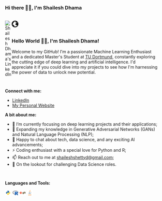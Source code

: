 ### Hi there 👋🏽, I'm Shailesh Dhama

<br/>

<a href="https://www.linkedin.com/in/shaileshdhama/">
  <img align="left" alt="Shailesh Dhama's LinkedIn" width="22px" src="https://cdn.jsdelivr.net/npm/simple-icons@v3/icons/linkedin.svg" />
</a>
<a href="https://shaileshdhama.github.io/">
  <img align="left" alt="Website" width="22px" src="https://raw.githubusercontent.com/iconic/open-iconic/master/svg/globe.svg" />
</a>
<br/>
<br/>

### Hello World 👋🏽, I'm Shailesh Dhama!

Welcome to my GitHub! I'm a passionate Machine Learning Enthusiast and a dedicated Master's Student at [TU Dortmund](https://www.tu-dortmund.de/en/), constantly exploring the cutting edge of deep learning and artificial intelligence. I'd appreciate it if you could dive into my projects to see how I'm harnessing the power of data to unlock new potential.
 
<br/>

**Connect with me:**

- [LinkedIn](https://www.linkedin.com/in/shaileshdhama/)
- [My Personal Website](https://shaileshdhama.github.io/)
 
**A bit about me:**

- 🔭 I’m currently focusing on deep learning projects and their applications;
- 🌱 Expanding my knowledge in Generative Adversarial Networks (GANs) and Natural Language Processing (NLP);
- 💬 Happy to chat about tech, data science, and any exciting AI advancements;
- ⚡ Coding enthusiast with a special love for Python and R;
- 📫 Reach out to me at shaileshshettyd@gmail.com;
- 💼 On the lookout for challenging Data Science roles.

<br/>

**Languages and Tools:**  

<code><img height="20" src="https://raw.githubusercontent.com/github/explore/80688e429a7d4ef2fca1e82350fe8e3517d3494d/topics/python/python.png"></code>
<code><img height="20" src="https://raw.githubusercontent.com/github/explore/80688e429a7d4ef2fca1e82350fe8e3517d3494d/topics/r/r.png"></code>
<code><img height="20" src="https://raw.githubusercontent.com/github/explore/80688e429a7d4ef2fca1e82350fe8e3517d3494d/topics/git/git.png"></code>
<code><img height="20" src="https://raw.githubusercontent.com/github/explore/80688e429a7d4ef2fca1e82350fe8e3517d3494d/topics/java/java.png"></code>

